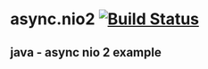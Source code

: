 async.nio2 [![Build Status](https://travis-ci.org/mbe24/async.nio2.svg?branch=master)](https://travis-ci.org/mbe24/async.nio2)
==========

java - async nio 2 example
--------------------------
